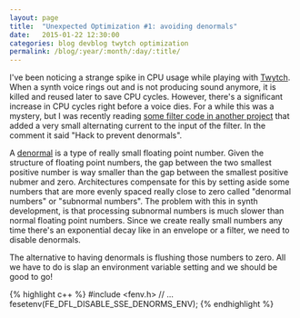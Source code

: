 ```yaml
---
layout: page
title:  "Unexpected Optimization #1: avoiding denormals"
date:   2015-01-22 12:30:00
categories: blog devblog twytch optimization
permalink: /blog/:year/:month/:day/:title/
---
```

I've been noticing a strange spike in CPU usage while playing
with [Twytch][twytch]. When a synth voice rings out and is not producing sound
anymore, it is killed and reused later to save CPU cycles. However, there's
a significant increase in CPU cycles right before a voice dies. For a while
this was a mystery, but I was recently reading [some filter code in another
project][dspfilters] that added a very small alternating current to the input
of the filter. In the comment it said "Hack to prevent denormals".

A [denormal][denormal] is a type of really small floating point number. Given
the structure of floating point numbers, the gap between the two smallest
positive number is way smaller than the gap between the smallest positive
nubmer and zero. Architectures compensate for this by setting aside some
numbers that are more evenly spaced really close to zero called
"denormal numbers" or "subnormal numbers". The problem with this in synth
development, is that processing subnormal numbers is much slower than normal
floating point numbers. Since we create really small numbers any time there's
an exponential decay like in an envelope or a filter, we need to disable
denormals.

The alternative to having denormals is flushing those numbers to zero. All
we have to do is slap an environment variable setting and we should be good to
go!

{% highlight c++ %}
#include <fenv.h>
// ...
fesetenv(FE_DFL_DISABLE_SSE_DENORMS_ENV);
{% endhighlight %}

[twytch]:      https://github.com/mtytel/twytch
[mopo]:        https://github.com/mtytel/mopo
[dspfilters]:  https://github.com/vinniefalco/DSPFilters
[denormal]:    http://en.wikipedia.org/wiki/Denormal_number

